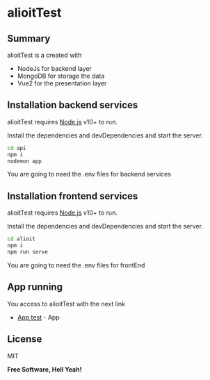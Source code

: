 # alioitTest
## Summary
alioitTest is a created with 
- NodeJs for backend layer
- MongoDB for storage the data
- Vue2 for the presentation layer 

## Installation backend services

alioitTest requires [Node.js](https://nodejs.org/) v10+ to run.

Install the dependencies and devDependencies and start the server.

```sh
cd api
npm i
nodemon app
```
You are going to need the .env files for backend services

## Installation frontend services

alioitTest requires [Node.js](https://nodejs.org/) v10+ to run.

Install the dependencies and devDependencies and start the server.

```sh
cd alioit
npm i
npm run serve
```

You are going to need the .env files for frontEnd
## App running

You access to alioitTest with the next link

- [App test](http://localhost:8080/) - App 


## License

MIT

**Free Software, Hell Yeah!**

